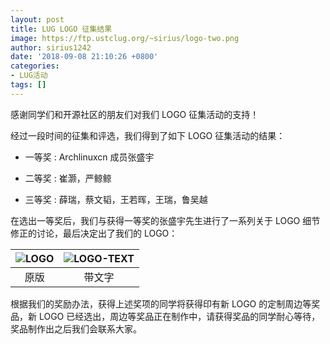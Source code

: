 ```yaml
---
layout: post
title: LUG LOGO 征集结果
image: https://ftp.ustclug.org/~sirius/logo-two.png
author: sirius1242
date: '2018-09-08 21:10:26 +0800'
categories:
- LUG活动
tags: []
---
```


感谢同学们和开源社区的朋友们对我们 LOGO 征集活动的支持！

<!--more-->

经过一段时间的征集和评选，我们得到了如下 LOGO 征集活动的结果：

<!--| 奖项 | 获奖者|
| --- | ------------ |
| 一等奖 | Archlinuxcn 成员张盛宇 |
| 二等奖 | 崔灏，严鲸鲸 |
| 三等奖 | 薛瑞，蔡文韬，王若晖，王瑞，鲁吴越 |-->

-    一等奖 : Archlinuxcn 成员张盛宇

-    二等奖 : 崔灏，严鲸鲸

-    三等奖 : 薛瑞，蔡文韬，王若晖，王瑞，鲁吴越

在选出一等奖后，我们与获得一等奖的张盛宇先生进行了一系列关于 LOGO 细节修正的讨论，最后决定出了我们的 LOGO：

|![LOGO](https://ftp.ustclug.org/misc/logo-origin.png)| ![LOGO-TEXT](https://ftp.ustclug.org/misc/logo-text-origin.png)|
|:---:|:---:|
| 原版 | 带文字 |

根据我们的奖励办法，获得上述奖项的同学将获得印有新 LOGO 的定制周边等奖品，新 LOGO 已经选出，周边等奖品正在制作中，请获得奖品的同学耐心等待，奖品制作出之后我们会联系大家。
